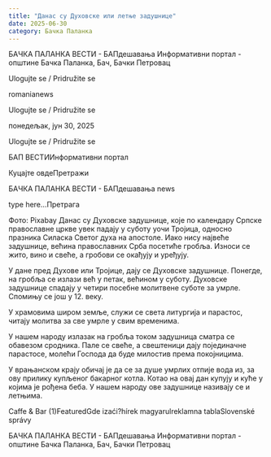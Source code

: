 ```yaml
---
title: "Данас су Духовске или летње задушнице"
date: 2025-06-30
category: Бачка Паланка
---
```


БАЧКА ПАЛАНКА ВЕСТИ - БАПдешавања Информативни портал - општине Бачка Паланка, Бач, Бачки Петровац

Ulogujte se / Pridružite se

romanianews

Ulogujte se / Pridružite se

понедељак, јун 30, 2025

Ulogujte se / Pridružite se

БАП ВЕСТИИнформативни портал

Куцајте овдеПретражи

БАЧКА ПАЛАНКА ВЕСТИ - БАПдешавања news

type here...Претрага

Фото: Pixabay
            Данас су Духовске задушнице, које по календару Српске православне цркве увек падају у суботу уочи Тројица, односно празника Силаска Светог духа на апостоле. Иако нису највеће задушнице, већина православних Срба посетиће гробља. Износи се жито, вино и свеће, а гробови се окађују и уређују.

У дане пред Духове или Тројице, дају се Духовске задушнице. Понегде, на гробља се излази већ у петак, већином у суботу.
Духовске задушнице спадају у четири посебне молитвене суботе за умрле. Спомињу се још у 12. веку.


У храмовима широм земље, служи се света литургија и парастос, читају молитва за све умрле у свим временима.


У нашем народу излазак на гробља током задушница сматра се обавезом сродника.
Пале се свеће, а свештеници дају појединачне парастосе, молећи Господа да буде милостив према покојницима.


У врањанском крају обичај је да се за душе умрлих отпије вода из, за ову прилику купљеног бакарног котла.
Котао на овај дан купују и куће у којима је рођена беба. У нашем народу ове задушнице називају се и летњима.

Caffe & Bar (1)FeaturedGde izaći?hírek magyarulreklamna tablaSlovenské správy

БАЧКА ПАЛАНКА ВЕСТИ - БАПдешавања Информативни портал - општине Бачка Паланка, Бач, Бачки Петровац
